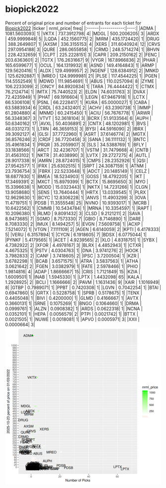 # biopick2022
Percent of original price and number of entrants for each ticket for [Biopick2022](https://twitter.com/hashtag/Biopick2022)
|ticker |   nrml_price| freq|
|:------|------------:|----:|
|ADMA   | 1081.5603093|    1|
|VKTX   |  737.3912798|    4|
|MDGL   |  500.2006205|    3|
|ARDX   |  459.9999848|    5|
|LQDA   |  452.1560775|    2|
|MIRM   |  435.1724420|    1|
|DRUG   |  388.2649807|    1|
|AXSM   |  336.3155153|    4|
|XERS   |  311.6040924|   12|
|CRVS   |  297.0954188|    3|
|QURE   |  286.0655858|    1|
|CRMD   |  248.5714274|    1|
|BHVN   |  228.4232659|    1|
|CLPT   |  225.2228151|    3|
|CAPR   |  209.2150162|    2|
|FENC   |  203.6363601|    2|
|TGTX   |  176.2631667|    9|
|VYGR   |  167.8966836|    2|
|PHAR   |  165.6599677|    1|
|OCUL   |  164.1319932|    8|
|ASND   |  149.4164843|    1|
|ARMP   |  129.5620416|    1|
|ALDX   |  129.4999957|    2|
|NGENF  |  128.6384912|    2|
|MNKD   |  125.6292887|    1|
|MREO   |  124.9999981|   21|
|PLSE   |  117.4544225|    1|
|PGEN   |  114.5552549|    1|
|MDWD   |  111.9854691|    1|
|ABUS   |  110.0257094|    8|
|ZYME   |  106.2233099|    2|
|ONCY   |   84.8920834|    1|
|TARA   |   76.4444422|    1|
|CTMX   |   76.2124714|    1|
|IMTX   |   75.7440523|    2|
|ELDN   |   74.6031763|    3|
|DVAX   |   72.4235949|    1|
|PHAT   |   69.1916604|    1|
|LEGN   |   67.9467918|    1|
|LCTX   |   66.5306108|    1|
|PSNL   |   66.2228417|    1|
|KURA   |   65.0000027|    1|
|CABA   |   63.5883934|    6|
|CRDL   |   63.2432401|    2|
|ACHV   |   63.2390738|    1|
|IMMP   |   61.2804880|    4|
|MNMD   |   60.2415450|    1|
|ACIU   |   56.7676778|    1|
|ARWR   |   56.3348367|    3|
|VTVT   |   52.3618104|    3|
|BCRX   |   51.9133564|    6|
|AUPH   |   50.6340162|   17|
|AVXL   |   50.4036891|    2|
|CNTX   |   48.1202981|    1|
|BVS    |   48.0331273|    1|
|LTRN   |   46.3659153|    3|
|BYSI   |   44.5916090|    2|
|IBRX   |   39.3092127|    4|
|GLSI   |   37.7722960|    1|
|ASRT   |   37.6146774|    2|
|MGTX   |   36.8576246|    2|
|CRDF   |   36.7720458|    3|
|SANA   |   36.1111132|    1|
|BNTC   |   35.4961834|    1|
|PRQR   |   35.2059907|    3|
|SLS    |   34.5388769|    1|
|BFLY   |   33.1838566|    1|
|ARCT   |   32.4236707|    1|
|VSTM   |   31.7479668|    4|
|CNTB   |   31.4563102|    1|
|NKTR   |   31.4038990|    3|
|LVTX   |   29.2727275|    4|
|AUTL   |   28.9017338|    9|
|AMRN   |   28.8724015|    1|
|CMPS   |   28.2352926|    1|
|QSI    |   27.9542577|    1|
|IFRX   |   25.6302515|    1|
|SRPT   |   24.3087159|    1|
|ATNM   |   23.7936754|    3|
|FBRX   |   22.5233648|    1|
|ADCT   |   20.1485149|    1|
|CELZ   |   18.6877830|    1|
|BMEA   |   18.5234903|    1|
|GOSS   |   18.4792205|    1|
|IKT    |   17.3469391|    2|
|MXCT   |   15.8979399|    1|
|BCTX   |   15.8695650|    3|
|MYO    |   15.3396638|    1|
|MODD   |   15.0323443|    1|
|NKTX   |   14.7231266|    1|
|CLGN   |   13.9058680|    1|
|SENS   |   13.7640444|    1|
|HRTX   |   13.0339545|    1|
|PLRX   |   12.9629630|    1|
|BCYC   |   12.8306228|    1|
|ANVS   |   11.4903299|    3|
|IOVA   |   11.4719751|    1|
|PDSB   |   11.3555548|   25|
|NVNO   |   10.9393017|    1|
|MCRB   |   10.6422562|    1|
|CMMB   |   10.5434784|    1|
|MRNA   |   10.3354597|    1|
|RAPT   |   10.2096380|    1|
|RLMD   |    9.8091432|    3|
|CLSD   |    9.2121211|    2|
|SAVA   |    8.9473685|    7|
|SGMO   |    8.7573330|    7|
|GBIO   |    8.7146890|    1|
|DARE   |    8.7083330|    2|
|IMUX   |    8.1494257|    5|
|EVGN   |    7.5609758|    1|
|ACXP   |    7.5214072|    1|
|VTGN   |    7.1111109|    2|
|AGEN   |    6.6140059|    2|
|KPTI   |    6.4178333|    5|
|VERU   |    6.3157894|    1|
|CYCN   |    6.1918605|    7|
|BDSX   |    6.0775044|    1|
|PYNKF  |    5.4179565|    1|
|ACET   |    4.9239565|    2|
|XLO    |    4.8318751|    1|
|SYBX   |    4.7382922|    2|
|XFOR   |    4.4978167|    3|
|BLRX   |    4.4852943|    1|
|CTXR   |    4.4675325|    1|
|PSTV   |    4.0304763|    1|
|DNA    |    3.9741276|    2|
|HOOK   |    3.7982833|    2|
|CANF   |    3.7418605|    2|
|IPSC   |    3.7200504|    1|
|KZR    |    3.6782298|    1|
|BCAB   |    3.6571575|    1|
|ATRA   |    3.5837563|    1|
|ATHA   |    3.0621642|    2|
|FGEN   |    3.0382979|    1|
|FATE   |    2.5978466|    1|
|PHIO   |    1.9814816|    4|
|ADAP   |    1.8666667|   15|
|CRIS   |    1.7121849|   15|
|KZIA   |    1.6009501|    1|
|INAB   |    1.5945330|    1|
|LPTX   |    1.4432098|   65|
|KALA   |    1.2928925|    2|
|BCLI   |    1.1666666|    2|
|PAVM   |    1.1631436|    9|
|XAIR   |    1.1016949|    8|
|GTBP   |    0.7989071|    1|
|PPBT   |    0.7420308|    1|
|LGVN   |    0.7042254|    1|
|BTAI   |    0.6947860|    5|
|GRTX   |    0.5228758|    1|
|SPRB   |    0.5178675|    1|
|TENX   |    0.4405048|    1|
|BIVI   |    0.4200000|    1|
|GLMD   |    0.4166667|    1|
|AVTX   |    0.3660131|    1|
|SRNE   |    0.1075269|    1|
|BNGO   |    0.1064660|    1|
|DRMA   |    0.0999761|    1|
|ALZN   |    0.0908382|    1|
|ARDS   |    0.0622318|    1|
|NCNA   |    0.0352101|    1|
|HEPA   |    0.0056579|    2|
|PTPI   |    0.0021742|    1|
|BTTX   |    0.0021505|    1|
|NUWE   |    0.0018081|    1|
|APVO   |    0.0005971|    3|
|XXII   |    0.0000664|    3|
![retvspicks](biopicks.png?raw=true)
